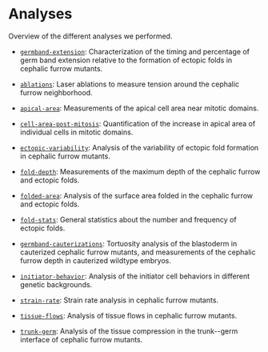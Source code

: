 # Analyses

Overview of the different analyses we performed.

- [`germband-extension`](germband-extension): Characterization of the timing and percentage of germ band extension relative to the formation of ectopic folds in cephalic furrow mutants.

- [`ablations`](ablations): Laser ablations to measure tension around the cephalic furrow neighborhood.
- [`apical-area`](apical-area): Measurements of the apical cell area near mitotic domains.
- [`cell-area-post-mitosis`](cell-area-post-mitosis): Quantification of the increase in apical area of individual cells in mitotic domains.
- [`ectopic-variability`](ectopic-variability): Analysis of the variability of ectopic fold formation in cephalic furrow mutants.
- [`fold-depth`](fold-depth): Measurements of the maximum depth of the cephalic furrow and ectopic folds.
- [`folded-area`](folded-area): Analysis of the surface area folded in the cephalic furrow and ectopic folds.
- [`fold-stats`](fold-stats): General statistics about the number and frequency of ectopic folds.
- [`germband-cauterizations`](germband-cauterizations): Tortuosity analysis of the blastoderm in cauterized cephalic furrow mutants, and measurements of the cephalic furrow depth in cauterized wildtype embryos.
- [`initiator-behavior`](initiator-behavior): Analysis of the initiator cell behaviors in different genetic backgrounds.
- [`strain-rate`](strain-rate): Strain rate analysis in cephalic furrow mutants.
- [`tissue-flows`](tissue-flows): Analysis of tissue flows in cephalic furrow mutants.
- [`trunk-germ`](trunk-germ): Analysis of the tissue compression in the trunk--germ interface of cephalic furrow mutants.

